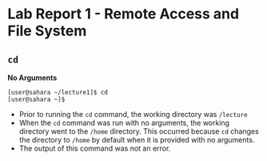# Lab Report 1 - Remote Access and File System
## `cd`
**No Arguments**
```
[user@sahara ~/lecture1]$ cd
[user@sahara ~]$
```
- Prior to running the `cd` command, the working directory was `/lecture`
- When the `cd` command was run with no arguments, the working directory went to the `/home` directory. This occurred because `cd` changes the directory to `/home` by default when it is provided with no arguments.
- The output of this command was not an error. 
